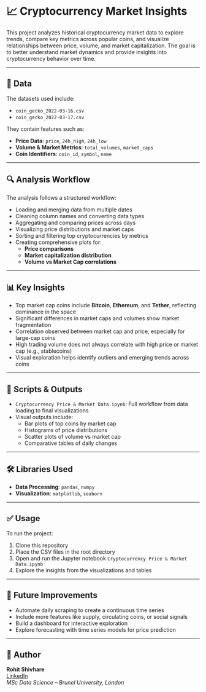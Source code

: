 # 📈 Cryptocurrency Market Insights

This project analyzes historical cryptocurrency market data to explore trends, compare key metrics across popular coins, and visualize relationships between price, volume, and market capitalization. The goal is to better understand market dynamics and provide insights into cryptocurrency behavior over time.

---

## 📂 Data

The datasets used include:

- `coin_gecko_2022-03-16.csv`
- `coin_gecko_2022-03-17.csv`

They contain features such as:

- **Price Data**: `price`, `24h_high`, `24h_low`  
- **Volume & Market Metrics**: `total_volumes`, `market_caps`  
- **Coin Identifiers**: `coin_id`, `symbol`, `name`  

---

## 🔍 Analysis Workflow

The analysis follows a structured workflow:

- Loading and merging data from multiple dates  
- Cleaning column names and converting data types  
- Aggregating and comparing prices across days  
- Visualizing price distributions and market caps  
- Sorting and filtering top cryptocurrencies by metrics  
- Creating comprehensive plots for:
  - **Price comparisons**
  - **Market capitalization distribution**
  - **Volume vs Market Cap correlations**

---

## 📊 Key Insights

- Top market cap coins include **Bitcoin**, **Ethereum**, and **Tether**, reflecting dominance in the space  
- Significant differences in market caps and volumes show market fragmentation  
- Correlation observed between market cap and price, especially for large-cap coins  
- High trading volume does not always correlate with high price or market cap (e.g., stablecoins)  
- Visual exploration helps identify outliers and emerging trends across coins

---

## 📁 Scripts & Outputs

- `Cryptocurrency Price & Market Data.ipynb`: Full workflow from data loading to final visualizations  
- Visual outputs include:
  - Bar plots of top coins by market cap
  - Histograms of price distributions
  - Scatter plots of volume vs market cap
  - Comparative tables of daily changes

---

## 🛠️ Libraries Used

- **Data Processing**: `pandas`, `numpy`  
- **Visualization**: `matplotlib`, `seaborn`  

---

## ✅ Usage

To run the project:

1. Clone this repository  
2. Place the CSV files in the root directory  
3. Open and run the Jupyter notebook `Cryptocurrency Price & Market Data.ipynb`  
4. Explore the insights from the visualizations and tables

---

## 🚀 Future Improvements

- Automate daily scraping to create a continuous time series  
- Include more features like supply, circulating coins, or social signals  
- Build a dashboard for interactive exploration  
- Explore forecasting with time series models for price prediction

---

## 👤 Author

**Rohit Shivhare**  
[LinkedIn](https://www.linkedin.com/in/rohit-shivhare-a857a4233/)  
*MSc Data Science – Brunel University, London*
